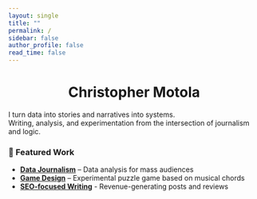 ```yaml
---
layout: single
title: ""
permalink: /
sidebar: false
author_profile: false
read_time: false
---
```

<div class="hero-intro">
  <h1 style="text-align: center;">Christopher Motola</h1>
  <p>I turn data into stories and narratives into systems.<br>
  Writing, analysis, and experimentation from the intersection of journalism and logic.</p>
</div>

### 📂 Featured Work  
- **[Data Journalism](portfolio/economic-trends/)** – Data analysis for mass audiences  
- **[Game Design](portfolio/game-design/)** – Experimental puzzle game based on musical chords
- **[SEO-focused Writing](portfolio/small-business-writing/)** - Revenue-generating posts and reviews 

